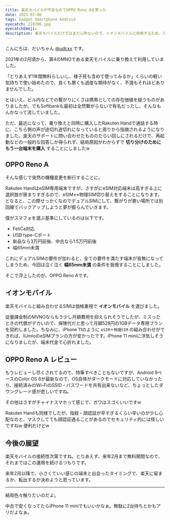 ```yaml
---
title: 楽天モバイルが不安なのでOPPO Reno Aを買った
date: 2021-07-06
tags: Gadget Smartphone Android
eyecatch: 210706.jpg
eyecatchEmoji:
description: 楽天モバイルだけではまだ心許ないので、イオンモバイルと併用するため、デュアルSIM対応のOPPO Reno Aを購入しました。
---
```


こんにちは、だいちゃん [@udcxx](https://twitter.com/udc_xx) です。

2021年の2月頃から、第4のMNOである楽天モバイルに乗り換えて利用していました。

「とりあえず1年間無料らしいし、様子見も含めて使ってみるか」くらいの軽い気持ちで使い始めたので、良くも悪くも過度な期待がなく、不満もそれほどありませんでした。

とはいえ、ビル内などでの繋がりにくさは携帯としての存在価値を疑うものがありましたが。でもSoftbankも最初は全然繋がらないで有名だったし、そんなもんかなって流していました。

ただ、最近になって、乗り換えと同時に購入したRakuten Handで通話する時に、こちら側の声が途切れ途切れになっていると周りから指摘されるようになりました。楽天のサポートに問い合わせたもののたらい回しにされるだけで、再起動などの一般的な回答しか得られず、結局原因がわからずで **切り分けのためにもう一台端末を購入** することにしましたw


## OPPO Reno A

そんな感じで突然の機種変更を断行することに。

Rakuten HandはeSIM専用端末ですが、さすがにeSIM対応端末は高すぎる上に選択肢が狭まりすぎるので、eSIM↔物理SIM切り替えをすることになります。となると、この際せっかくなのでデュアルSIMにして、繋がりが悪い場所では別回線でバックアップしようと夢が膨らんでいきます。

僕がスマフォを選ぶ基準にしているのは以下です。

* FeliCa対応
* USB type-Cポート
* 新品なら3万円前後、中古なら1.5万円前後
* 幅65mm未満

これにデュアルSIMの要件が加わると、全ての要件を満たす端末が皆無になってしまうため、今回は泣く泣く **幅65mm未満** の条件を我慢することにしました。

そこで浮上したのが、OPPO Reno Aです。


## イオンモバイル

楽天モバイルと組み合わせるSIMは価格重視で **イオンモバイル** を選びました。

従量課金制のMVNOならもう少し月額費用を抑えられそうでしたが、ミスったときの代償がデカいので、保険代だと思って月額528円の1GBデータ専用プランを契約しました。ちなみに、iPhone 11のように `eSIM＋物理SIM` の組み合わせができれば、IIJmioのeSIMプランの方が安かったです。iPhone 11 miniに浮気しそうになりましたが、端末代金で心折れました。


## OPPO Reno A レビュー

もうレビューし尽くされてるので、特筆すべきこともないですが、Android 9ベースのColor OS 6が最新なので、OS自体がダークモードに対応していなかったり、接続済みのWi-FiのSSID・パスワードを共有出来ないなど、ちょっとしたダウングレード感が悲しいですね。

その他はさすがチャイナスマホって感じで、ガワはスゴくいいですw

Rakuten Handも同様でしたが、指紋・顔認証が早すぎるくらい早いのが少し心配なのと、マスクしてても顔認証通ることがあるのでセキュリティ的には怪しいですねw 便利だけどw


## 今後の展望

楽天モバイルの接続性次第ですね。とりあえず、来年2月まで無料期間なので、それまではこの運用を続けるつもりです。

来年2月以降で、小さくていい感じの端末と出会ったタイミングで、楽天に留まるか、転出するか決めようと思っています。

-----

結局色々触りたいのだよ。

中古で安くなってたらiPhone 11 miniでもいいかなぁ。無駄に2台持ちとかもアリだよなぁ。
